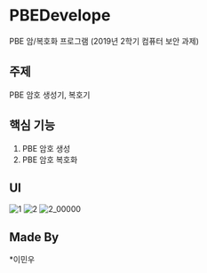 # PBEDevelope
PBE 암/복호화 프로그램
(2019년 2학기 컴퓨터 보안 과제)


## 주제
PBE 암호 생성기, 복호기


## 핵심 기능
1. PBE 암호 생성
2. PBE 암호 복호화

## UI
![1](https://user-images.githubusercontent.com/51351974/71306087-7e504f80-241f-11ea-8b89-a199ebf4516b.jpg)
![2](https://user-images.githubusercontent.com/51351974/71306088-7e504f80-241f-11ea-8597-3c79c5073632.jpg)
![2_00000](https://user-images.githubusercontent.com/51351974/71306089-7e504f80-241f-11ea-9bd9-90e637a0dd01.jpg)


## Made By
*이민우
